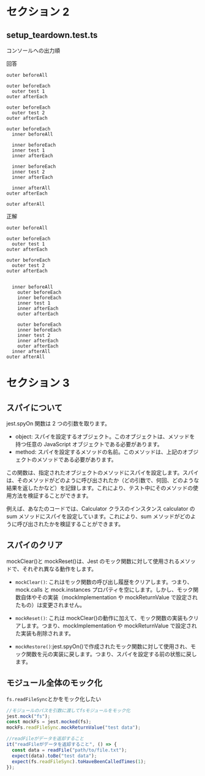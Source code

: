 # セクション 2

## setup_teardown.test.ts

コンソールへの出力順

回答

```
outer beforeAll

outer beforeEach
  outer test 1
outer afterEach

outer beforeEach
  outer test 2
outer afterEach

outer beforeEach
  inner beforeAll

  inner beforeEach
  inner test 1
  inner afterEach

  inner beforeEach
  inner test 2
  inner afterEach

  inner afterAll
outer afterEach

outer afterAll
```

正解

```
outer beforeAll

outer beforeEach
  outer test 1
outer afterEach

outer beforeEach
  outer test 2
outer afterEach


  inner beforeAll
    outer beforeEach
    inner beforeEach
    inner test 1
    inner afterEach
    outer afterEach

    outer beforeEach
    inner beforeEach
    inner test 2
    inner afterEach
    outer afterEach
  inner afterAll
outer afterAll
```

# セクション 3

## スパイについて

jest.spyOn 関数は 2 つの引数を取ります。

- object: スパイを設定するオブジェクト。このオブジェクトは、メソッドを持つ任意の JavaScript オブジェクトである必要があります。
- method: スパイを設定するメソッドの名前。このメソッドは、上記のオブジェクトのメソッドである必要があります。

この関数は、指定されたオブジェクトのメソッドにスパイを設定します。スパイは、そのメソッドがどのように呼び出されたか（どの引数で、何回、どのような結果を返したかなど）を記録します。これにより、テスト中にそのメソッドの使用方法を検証することができます。

例えば、あなたのコードでは、Calculator クラスのインスタンス calculator の sum メソッドにスパイを設定しています。これにより、sum メソッドがどのように呼び出されたかを検証することができます。

## スパイのクリア

mockClear()と mockReset()は、Jest のモック関数に対して使用されるメソッドで、それぞれ異なる動作をします。

- `mockClear()`: これはモック関数の呼び出し履歴をクリアします。つまり、mock.calls と mock.instances プロパティを空にします。しかし、モック関数自体やその実装（mockImplementation や mockReturnValue で設定されたもの）は変更されません。

- `mockReset()`: これは mockClear()の動作に加えて、モック関数の実装もクリアします。つまり、mockImplementation や mockReturnValue で設定された実装も削除されます。
- `mockRestore()`:jest.spyOn()で作成されたモック関数に対して使用され、モック関数を元の実装に戻します。つまり、スパイを設定する前の状態に戻します。

## モジュール全体のモック化

`fs.readFileSync`とかをモック化したい

```typescript
//モジュールのパスを引数に渡してfsモジュールをモック化
jest.mock("fs");
const mockFs = jest.mocked(fs);
mockFs.readFileSync.mockReturnValue("test data");

//readFileがデータを返却すること
it("readFileがデータを返却すること", () => {
  const data = readFile("path/to/file.txt");
  expect(data).toBe("test data");
  expect(fs.readFileSync).toHaveBeenCalledTimes(1);
});
```
